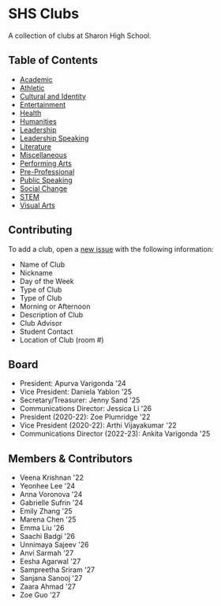 # SHS Clubs

A collection of clubs at Sharon High School.

## Table of Contents

- [Academic](https://shsclubs.github.io/academic)
- [Athletic](https://shsclubs.github.io/athletic)
- [Cultural and Identity](https://shsclubs.github.io/culturalAndIdentity)
- [Entertainment](https://shsclubs.github.io/entertainment)
- [Health](https://shsclubs.github.io/health)
- [Humanities](https://shsclubs.github.io/humanities)
- [Leadership](https://shsclubs.github.io/leadership)
- [Leadership Speaking](https://shsclubs.github.io/leadershipspeaking)
- [Literature](https://shsclubs.github.io/literature)
- [Miscellaneous](https://shsclubs.github.io/miscellaneous)
- [Performing Arts](https://shsclubs.github.io/performingArts)
- [Pre-Professional](https://shsclubs.github.io/preprofessional)
- [Public Speaking](https://shsclubs.github.io/publicSpeaking)
- [Social Change](https://shsclubs.github.io/socialChange)
- [STEM](https://shsclubs.github.io/stem)
- [Visual Arts](https://shsclubs.github.io/visualArts)

## Contributing

To add a club, open a [new issue]() with the following information:

- Name of Club
- Nickname
- Day of the Week
- Type of Club
- Type of Club
- Morning or Afternoon
- Description of Club
- Club Advisor
- Student Contact
- Location of Club (room #)

## Board

- President: Apurva Varigonda '24
- Vice President: Daniela Yablon '25
- Secretary/Treasurer: Jenny Sand '25
- Communications Director: Jessica Li '26
- President (2020-22): Zoe Plumridge '22
- Vice President (2020-22): Arthi Vijayakumar '22
- Communications Director (2022-23): Ankita Varigonda '25

## Members & Contributors

- Veena Krishnan '22
- Yeonhee Lee '24
- Anna Voronova '24
- Gabrielle Sufrin '24
- Emily Zhang '25
- Marena Chen '25
- Emma Liu '26
- Saachi Badgi '26
- Unnimaya Sajeev '26
- Anvi Sarmah '27
- Eesha Agarwal '27
- Sampreetha Sriram '27
- Sanjana Sanooj '27
- Zaara Ahmad '27
- Zoe Guo '27
